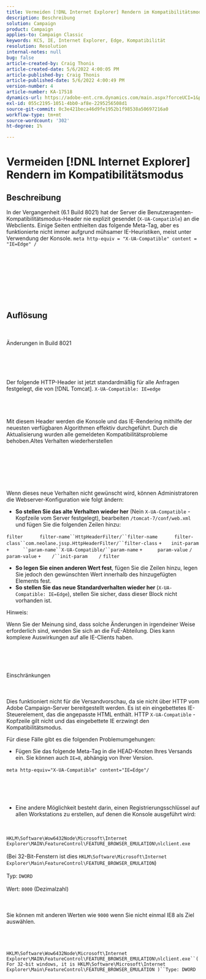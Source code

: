 ```yaml
---
title: Vermeiden [!DNL Internet Explorer] Rendern im Kompatibilitätsmodus
description: Beschreibung
solution: Campaign
product: Campaign
applies-to: Campaign Classic
keywords: KCS, IE, Internet Explorer, Edge, Kompatibilität
resolution: Resolution
internal-notes: null
bug: false
article-created-by: Craig Thonis
article-created-date: 5/6/2022 4:00:05 PM
article-published-by: Craig Thonis
article-published-date: 5/6/2022 4:00:49 PM
version-number: 4
article-number: KA-17518
dynamics-url: https://adobe-ent.crm.dynamics.com/main.aspx?forceUCI=1&pagetype=entityrecord&etn=knowledgearticle&id=71e22f95-55cd-ec11-a7b5-6045bd00d4f5
exl-id: 055c2195-1051-4bb0-af8e-2295256508d1
source-git-commit: 0c3e421beca46d9fe1952b1f98538a50697216a0
workflow-type: tm+mt
source-wordcount: '302'
ht-degree: 1%

---
```


# Vermeiden [!DNL Internet Explorer] Rendern im Kompatibilitätsmodus

## Beschreibung


In der Vergangenheit (6.1 Build 8021) hat der Server die Benutzeragenten-Kompatibilitätsmodus-Header nie explizit gesendet (`X-UA-Compatible`) an die Webclients. Einige Seiten enthielten das folgende Meta-Tag, aber es funktionierte nicht immer aufgrund mühsamer IE-Heuristiken, meist unter Verwendung der Konsole.
`meta http-equiv = "X-UA-Compatible" content = "IE=Edge" /`<br><br><br> <br><br><br> <br><br><br>

## Auflösung

<br><br>Änderungen in Build 8021<br><br><br><br> <br><br>
Der folgende HTTP-Header ist jetzt standardmäßig für alle Anfragen festgelegt, die von [!DNL Tomcat].
`X-UA-Compatible: IE=edge`<br><br><br> <br><br>
Mit diesem Header werden die Konsole und das IE-Rendering mithilfe der neuesten verfügbaren Algorithmen effektiv durchgeführt. Durch die Aktualisierung wurden alle gemeldeten Kompatibilitätsprobleme behoben.Altes Verhalten wiederherstellen
<br><br><br><br> <br><br> <br><br>
Wenn dieses neue Verhalten nicht gewünscht wird, können Administratoren die Webserver-Konfiguration wie folgt ändern:

- <b>So stellen Sie das alte Verhalten wieder her</b> (Nein `X-UA-Compatible` -Kopfzeile vom Server festgelegt), bearbeiten `/tomcat-7/conf/web.xml` und fügen Sie die folgenden Zeilen hinzu:

```filter``` `     ` ```filter-name``HttpHeaderFilter/``filter-name``` `     ` ```filter-class``com.neolane.jssp.HttpHeaderFilter/``filter-class``` `+   ` `init-param` ```+     ``param-name``X-UA-Compatible/``param-name``` `+     ` `param-value` `/` `param-value` ```+    /``init-param``` `   ` `/` `filter`  
- <b>So legen Sie einen anderen Wert fest</b>, fügen Sie die Zeilen hinzu, legen Sie jedoch den gewünschten Wert innerhalb des hinzugefügten Elements fest.
- <b>So stellen Sie das neue Standardverhalten wieder her </b>(`X-UA-Compatible: IE=Edge`), stellen Sie sicher, dass dieser Block nicht vorhanden ist.


Hinweis:

Wenn Sie der Meinung sind, dass solche Änderungen in irgendeiner Weise erforderlich sind, wenden Sie sich an die FuE-Abteilung. Dies kann komplexe Auswirkungen auf alle IE-Clients haben.


<br><br><br><br>Einschränkungen<br><br> <br><br>
Dies funktioniert nicht für die Versandvorschau, da sie nicht über HTTP vom Adobe Campaign-Server bereitgestellt werden. Es ist ein eingebettetes IE-Steuerelement, das die angepasste HTML enthält. HTTP `X-UA-Compatible` -Kopfzeile gilt nicht und das eingebettete IE erzwingt den Kompatibilitätsmodus.

Für diese Fälle gibt es die folgenden Problemumgehungen:

- Fügen Sie das folgende Meta-Tag in die HEAD-Knoten Ihres Versands ein. Sie können auch `IE=8`, abhängig von Ihrer Version.

`meta http-equiv="X-UA-Compatible" content="IE=Edge"/` <br><br><br><br> 
- Eine andere Möglichkeit besteht darin, einen Registrierungsschlüssel auf allen Workstations zu erstellen, auf denen die Konsole ausgeführt wird:

<br><br>`HKLM\Software\Wow6432Node\Microsoft\Internet Explorer\MAIN\FeatureControl\FEATURE_BROWSER_EMULATION\nlclient.exe`<br><br>(Bei 32-Bit-Fenstern ist dies `HKLM\Software\Microsoft\Internet Explorer\Main\FeatureControl\FEATURE_BROWSER_EMULATION`)<br><br>Typ: `DWORD`<br><br>Wert: `8000` (Dezimalzahl)<br><br> <br><br>Sie können mit anderen Werten wie `9000` wenn Sie nicht einmal IE8 als Ziel auswählen.<br><br> <br><br><br>`HKLM\Software\Wow6432Node\Microsoft\Internet Explorer\MAIN\FeatureControl\FEATURE_BROWSER_EMULATION\nlclient.exe``(For 32-bit windows, it is HKLM\Software\Microsoft\Internet Explorer\Main\FeatureControl\FEATURE_BROWSER_EMULATION )``Type: DWORD`<br><br><br><br><br><br>
